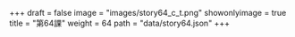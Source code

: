 +++
draft = false 
image = "images/story64_c_t.png" 
showonlyimage = true 
title = "第64課" 
weight = 64 
path = "data/story64.json" 
+++
